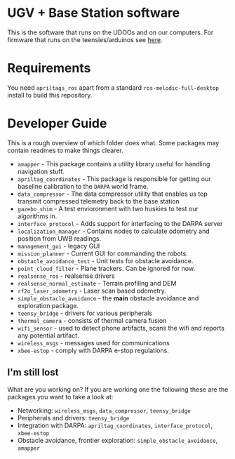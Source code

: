 # UGV + Base Station software

This is the software that runs on the UDOOs and on our computers. For firmware that runs on the teensies/arduinos see [here](https://github.com/lekoook/darpasubt/tree/custom_proto).

# Requirements
You need `apriltags_ros` apart from a standard `ros-melodic-full-desktop` install to build this repository.

# Developer Guide
This is a rough overview of which folder does what. Some packages may contain readmes to make things clearer.
- `amapper` - This package contains a utility library useful for handling navigation stuff.
- `apriltag_coordinates` - This package is responsible for getting our baseline calibration to the `DARPA` world frame.
- `data_compressor` - The data compressor utility that enables us top transmit compressed telemetry back to the base station
- `gazebo_shim` - A test envioronment with two huskies to test our algorithms in.
- `interface_protocol` - Adds support for interfacing to the DARPA server
- `localization_manager` - Contains nodes to calculate odometry and position from UWB readings.
- `management_gui` - legacy GUI
- `mission_planner` - Current GUI for commanding the robots.
- `obstacle_avoidance_test` - Unit tests for obstacle avoidance.
- `point_cloud_filter` - Plane trackers. Can be ignored for now.
- `realsense_ros` - realsense drivers
- `realsense_normal_estimate` - Terrain profiling and DEM
- `rf2o_laser_odometry` - Laser scan based odometry.
- `simple_obstacle_avoidance` - the **main** obstacle avoidance and exploration package.
- `teensy_bridge` - drivers for various peripherals
- `thermal_camera` - consists of thermal camera fusion
- `wifi_sensor` - used to detect phone artifacts, scans the wifi and reports any potential artifact.
- `wireless_msgs` - messages used for communications
- `xbee-estop` - comply with DARPA e-stop regulations.

## I'm still lost
What are you working on? If you are working one the following these are the packages you want to take a look at:

* Networking: `wireless_msgs`, `data_compressor`, `teensy_bridge`
* Peripherals and drivers: `teensy_bridge`
* Integration with DARPA: `apriltag_coordinates`, `interface_protocol`, `xbee-estop`
* Obstacle avoidance, frontier exploration: `simple_obstacle_avoidance`, `amapper`
